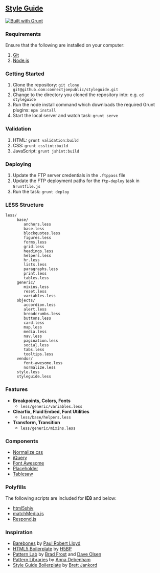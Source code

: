 ## [Style Guide](http://joepublicn.com/styleguide/v2/styleguide)

[![Built with Grunt](https://cdn.gruntjs.com/builtwith.png)](http://gruntjs.com)

### Requirements

Ensure that the following are installed on your computer:

1. [Git](http://git-scm.com)
2. [Node.js](http://nodejs.org)

### Getting Started

1. Clone the repository: `git clone git@github.com:connectjoepublic/styleguide.git`
2. Change to the directory you cloned the repository into: e.g. `cd styleguide`
3. Run the node install command which downloads the required Grunt plugins: `npm install`
4. Start the local server and watch task: `grunt serve`

### Validation

1. HTML: `grunt validation:build`
2. CSS: `grunt csslint:build`
3. JavaScript: `grunt jshint:build`

### Deploying

1. Update the FTP server credentials in the `.ftppass` file
2. Update the FTP deployment paths for the `ftp-deploy` task in `Gruntfile.js`
3. Run the task: `grunt deploy`

### LESS Structure

```
less/
     base/
        anchors.less
        base.less
        blockquotes.less
        figures.less
        forms.less
        grid.less
        headings.less
        helpers.less
        hr.less
        lists.less
        paragraphs.less
        print.less
        tables.less
     generic/
        mixins.less
        reset.less
        variables.less
     objects/
        accordion.less
        alert.less
        breadcrumbs.less
        buttons.less
        card.less
        map.less
        media.less
        nav.less
        pagination.less
        social.less
        tabs.less
        tooltips.less
     vendor/
        font-awesome.less
        normalize.less
     style.less
     styleguide.less
```

### Features

- **Breakpoints, Colors, Fonts**
    - `less/generic/variables.less`
- **Clearfix, Fluid Embed, Font Utilities**
    - `less/base/helpers.less`
- **Transform, Transition**
    - `less/generic/mixins.less`

### Components

- [Normalize.css](http://necolas.github.io/normalize.css)
- [jQuery](http://jquery.com)
- [Font Awesome](http://fontawesome.io)
- [Placeholder](http://mths.be/placeholder)
- [Tablesaw](https://github.com/filamentgroup/tablesaw)

### Polyfills

The following scripts are included for **IE8** and below:
- [html5shiv](https://github.com/aFarkas/html5shiv)
- [matchMedia.js](https://github.com/paulirish/matchMedia.js)
- [Respond.js](https://github.com/scottjehl/Respond)

### Inspiration

* [Barebones](http://barebones.paulrobertlloyd.com) by [Paul Robert Lloyd](http://paulrobertlloyd.com)
* [HTML5 Boilerplate](http://html5boilerplate.com) by [H5BP](https://twitter.com/h5bp)
* [Pattern Lab](http://pattern-lab.info) by [Brad Frost](http://bradfrostweb.com) and [Dave Olsen](http://dmolsen.com)
* [Pattern Libraries](http://alistapart.com/blog/post/getting-started-with-pattern-libraries) by [Anna Debenham](http://maban.co.uk)
* [Style Guide Boilerplate](http://bjankord.github.io/Style-Guide-Boilerplate) by [Brett Jankord](http://www.brettjankord.com)
